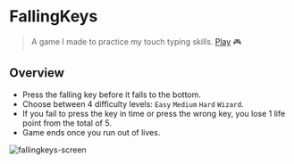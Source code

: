 # FallingKeys
> A game I made to practice my touch typing skills. [Play](https://r-miljons.github.io/FallingKeys/) 🎮

## Overview
- Press the falling key before it falls to the bottom.
- Choose between 4 difficulty levels: `Easy` `Medium` `Hard` `Wizard`.
- If you fail to press the key in time or press the wrong key, you lose 1 life point from the total of 5.
- Game ends once you run out of lives.

![fallingkeys-screen](https://user-images.githubusercontent.com/102419692/197295854-f1a9396c-82e7-42e5-b2d4-ede10d972434.png)
